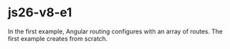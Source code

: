 # js26-v8-e1
In the first example, Angular routing configures with an array of routes.
The first example creates from scratch.

